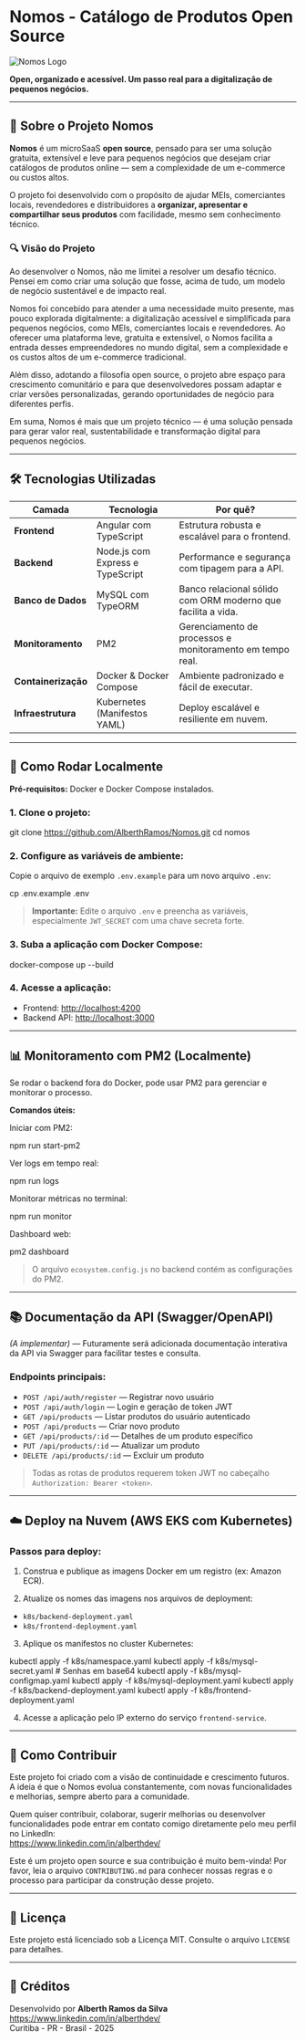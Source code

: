 # Nomos - Catálogo de Produtos Open Source

![Nomos Logo](https://i.imgur.com/b9xLiqq.png)

**Open, organizado e acessível. Um passo real para a digitalização de pequenos negócios.**

---

## 🧠 Sobre o Projeto Nomos

**Nomos** é um microSaaS **open source**, pensado para ser uma solução gratuita, extensível e leve para pequenos negócios que desejam criar catálogos de produtos online — sem a complexidade de um e-commerce ou custos altos.

O projeto foi desenvolvido com o propósito de ajudar MEIs, comerciantes locais, revendedores e distribuidores a **organizar, apresentar e compartilhar seus produtos** com facilidade, mesmo sem conhecimento técnico.

### 🔍 Visão do Projeto

Ao desenvolver o Nomos, não me limitei a resolver um desafio técnico. Pensei em como criar uma solução que fosse, acima de tudo, um modelo de negócio sustentável e de impacto real.

Nomos foi concebido para atender a uma necessidade muito presente, mas pouco explorada digitalmente: a digitalização acessível e simplificada para pequenos negócios, como MEIs, comerciantes locais e revendedores. Ao oferecer uma plataforma leve, gratuita e extensível, o Nomos facilita a entrada desses empreendedores no mundo digital, sem a complexidade e os custos altos de um e-commerce tradicional.

Além disso, adotando a filosofia open source, o projeto abre espaço para crescimento comunitário e para que desenvolvedores possam adaptar e criar versões personalizadas, gerando oportunidades de negócio para diferentes perfis.

Em suma, Nomos é mais que um projeto técnico — é uma solução pensada para gerar valor real, sustentabilidade e transformação digital para pequenos negócios.

---

## 🛠️ Tecnologias Utilizadas

| Camada           | Tecnologia                  | Por quê?                                             |
| ---------------- | -------------------------- | --------------------------------------------------- |
| **Frontend**     | Angular com TypeScript      | Estrutura robusta e escalável para o frontend.      |
| **Backend**      | Node.js com Express e TypeScript | Performance e segurança com tipagem para a API.      |
| **Banco de Dados** | MySQL com TypeORM          | Banco relacional sólido com ORM moderno que facilita a vida. |
| **Monitoramento** | PM2                        | Gerenciamento de processos e monitoramento em tempo real. |
| **Containerização** | Docker & Docker Compose   | Ambiente padronizado e fácil de executar.            |
| **Infraestrutura** | Kubernetes (Manifestos YAML) | Deploy escalável e resiliente em nuvem.               |

---

## 🚀 Como Rodar Localmente

**Pré-requisitos:** Docker e Docker Compose instalados.

### 1. Clone o projeto:

git clone https://github.com/AlberthRamos/Nomos.git
cd nomos

### 2. Configure as variáveis de ambiente:

Copie o arquivo de exemplo `.env.example` para um novo arquivo `.env`:

cp .env.example .env

> **Importante:** Edite o arquivo `.env` e preencha as variáveis, especialmente `JWT_SECRET` com uma chave secreta forte.

### 3. Suba a aplicação com Docker Compose:

docker-compose up --build

### 4. Acesse a aplicação:

- Frontend: [http://localhost:4200](http://localhost:4200)  
- Backend API: [http://localhost:3000](http://localhost:3000)

---

## 📊 Monitoramento com PM2 (Localmente)

Se rodar o backend fora do Docker, pode usar PM2 para gerenciar e monitorar o processo.

**Comandos úteis:**

Iniciar com PM2:

npm run start-pm2

Ver logs em tempo real:

npm run logs

Monitorar métricas no terminal:

npm run monitor

Dashboard web:

pm2 dashboard

> O arquivo `ecosystem.config.js` no backend contém as configurações do PM2.

---

## 📚 Documentação da API (Swagger/OpenAPI)

*(A implementar)* — Futuramente será adicionada documentação interativa da API via Swagger para facilitar testes e consulta.

### Endpoints principais:

- `POST /api/auth/register` — Registrar novo usuário  
- `POST /api/auth/login` — Login e geração de token JWT  
- `GET /api/products` — Listar produtos do usuário autenticado  
- `POST /api/products` — Criar novo produto  
- `GET /api/products/:id` — Detalhes de um produto específico  
- `PUT /api/products/:id` — Atualizar um produto  
- `DELETE /api/products/:id` — Excluir um produto  

> Todas as rotas de produtos requerem token JWT no cabeçalho `Authorization: Bearer <token>`.

---

## ☁️ Deploy na Nuvem (AWS EKS com Kubernetes)

### Passos para deploy:

1. Construa e publique as imagens Docker em um registro (ex: Amazon ECR).

2. Atualize os nomes das imagens nos arquivos de deployment:

- `k8s/backend-deployment.yaml`  
- `k8s/frontend-deployment.yaml`

3. Aplique os manifestos no cluster Kubernetes:

kubectl apply -f k8s/namespace.yaml
kubectl apply -f k8s/mysql-secret.yaml  # Senhas em base64
kubectl apply -f k8s/mysql-configmap.yaml
kubectl apply -f k8s/mysql-deployment.yaml
kubectl apply -f k8s/backend-deployment.yaml
kubectl apply -f k8s/frontend-deployment.yaml

4. Acesse a aplicação pelo IP externo do serviço `frontend-service`.

---

## 🤝 Como Contribuir

Este projeto foi criado com a visão de continuidade e crescimento futuros. A ideia é que o Nomos evolua constantemente, com novas funcionalidades e melhorias, sempre aberto para a comunidade.

Quem quiser contribuir, colaborar, sugerir melhorias ou desenvolver funcionalidades pode entrar em contato comigo diretamente pelo meu perfil no LinkedIn:  
https://www.linkedin.com/in/alberthdev/

Este é um projeto open source e sua contribuição é muito bem-vinda! Por favor, leia o arquivo `CONTRIBUTING.md` para conhecer nossas regras e o processo para participar da construção desse projeto.

---

## 📜 Licença

Este projeto está licenciado sob a Licença MIT. Consulte o arquivo `LICENSE` para detalhes.

---

## 👤 Créditos

Desenvolvido por **Alberth Ramos da Silva**  
https://www.linkedin.com/in/alberthdev/  
Curitiba - PR - Brasil - 2025
